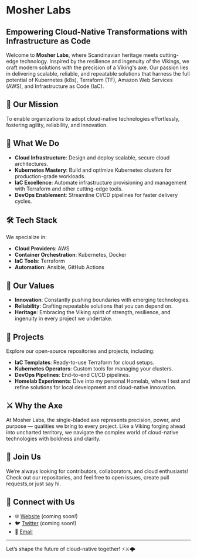 # Mosher Labs

## Empowering Cloud-Native Transformations with Infrastructure as Code

Welcome to **Mosher Labs**, where Scandinavian heritage meets cutting-edge technology.
Inspired by the resilience and ingenuity of the Vikings, we craft modern
solutions with the precision of a Viking's axe. Our passion lies in delivering
scalable, reliable, and repeatable solutions that harness the full potential of
Kubernetes (k8s), Terraform (TF), Amazon Web Services (AWS),
and Infrastructure as Code (IaC).

## 🚀 Our Mission

To enable organizations to adopt cloud-native technologies effortlessly,
fostering agility, reliability, and innovation.

## 🔧 What We Do

- **Cloud Infrastructure**: Design and deploy scalable, secure cloud architectures.
- **Kubernetes Mastery**: Build and optimize Kubernetes clusters for
  production-grade workloads.
- **IaC Excellence**: Automate infrastructure provisioning and management with
  Terraform and other cutting-edge tools.
- **DevOps Enablement**: Streamline CI/CD pipelines for faster delivery cycles.

## 🛠️ Tech Stack

We specialize in:

- **Cloud Providers**: AWS
- **Container Orchestration**: Kubernetes, Docker
- **IaC Tools**: Terraform
- **Automation**: Ansible, GitHub Actions

## 🌟 Our Values

- **Innovation**: Constantly pushing boundaries with emerging technologies.
- **Reliability**: Crafting repeatable solutions that you can depend on.
- **Heritage**: Embracing the Viking spirit of strength, resilience, and ingenuity
  in every project we undertake.

## 📂 Projects

Explore our open-source repositories and projects, including:

- **IaC Templates**: Ready-to-use Terraform for cloud setups.
- **Kubernetes Operators**: Custom tools for managing your clusters.
- **DevOps Pipelines**: End-to-end CI/CD pipelines.
- **Homelab Experiments**: Dive into my personal Homelab, where I test and refine
  solutions for local development and cloud-native innovation.

## ⚔️  Why the Axe

At Mosher Labs, the single-bladed axe represents precision, power, and
purpose — qualities we bring to every project. Like a Viking forging
ahead into uncharted territory, we navigate the complex world of
cloud-native technologies with boldness and clarity.

## 🤝 Join Us

We’re always looking for contributors, collaborators, and cloud enthusiasts!
Check out our repositories, and feel free to open issues,
create pull requests,or just say hi.

## 🔗 Connect with Us

- 🌐 [Website](https://benniemosher.com) (coming soon!)
- 🐦 [Twitter](https://twitter.com/benniemosher) (coming soon!)
- 📧 [Email](mailto:benniemosher+mosherlabs@gmail.com.com)

---

Let’s shape the future of cloud-native together! ⚡⚔️🌩️
